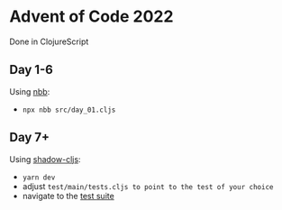 # Advent of Code 2022
Done in ClojureScript
## Day 1-6
Using [nbb](https://github.com/babashka/nbb):
- `npx nbb src/day_01.cljs`
## Day 7+
Using [shadow-cljs](https://github.com/thheller/shadow-cljs):
- `yarn dev`
- adjust `test/main/tests.cljs to point to the test of your choice`
- navigate to the [test suite](localhost:8000)
